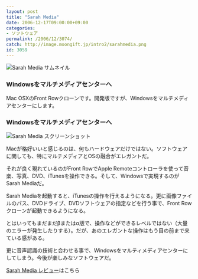 ```yaml
---
layout: post
title: "Sarah Media"
date: 2006-12-17T09:00:00+09:00
categories:
- ソフトウェア
permalink: /2006/12/3074/
catch: http://image.moongift.jp/intro2/sarahmedia.png
id: 3059
---
```

 ![Sarah Media サムネイル](http://image.moongift.jp/intro2/sarahmedia.t.png "Sarah Media サムネイル")
  

### Windowsをマルチメディアセンターへ
  
Mac OSXのFront Rowクローンです。開発版ですが、Windowsをマルチメディアセンターにします。  
<!--more-->  

### Windowsをマルチメディアセンターへ
  

![Sarah Media スクリーンショット](http://image.moongift.jp/intro2/sarahmedia.png "Sarah Media スクリーンショット")

  

Macが格好いいと感じるのは、何もハードウェアだけではない。ソフトウェアに関しても、特にマルチメディアとOSの融合がエレガントだ。

  

それが良く現れているのがFront RowでApple Remoteコントローラを使って音楽、写真、DVD、iTunesを操作できる。そして、Windowsで実現するのがSarah Mediaだ。

  

Sarah Mediaを起動すると、iTunesの操作を行えるようになる。更に画像ファイルのパス、DVDドライブ、DVDソフトウェアの指定などを行う事で、Front Rowクローンが起動できるようになる。

  

とはいってもまだまだβまたはα版で、操作などができるレベルではない（大量のエラーが発生したりする）。だが、あのエレガントな操作はもう目の前まで来ている感がある。

  

更に音声認識の技術と合わせる事で、Windowsをマルティメディアセンターにしてしまう。今後が楽しみなソフトウェアだ。

  

[Sarah Media レビュー](http://fw.moongift.jp/review/i-3075.html)はこちら

